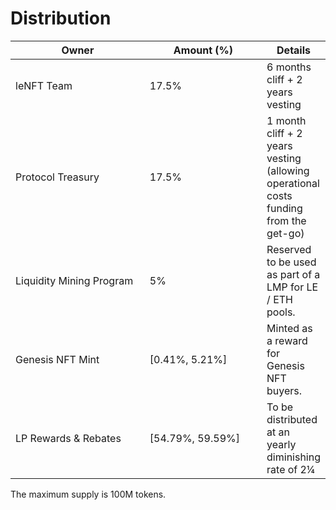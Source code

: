 # Distribution

<table><thead><tr><th width="243">Owner</th><th width="204.33333333333331">Amount (%)</th><th>Details</th></tr></thead><tbody><tr><td>leNFT Team</td><td>17.5%</td><td>6 months cliff + 2 years vesting</td></tr><tr><td>Protocol Treasury</td><td>17.5%</td><td>1 month cliff + 2 years vesting (allowing operational costs funding from the get-go)</td></tr><tr><td>Liquidity Mining Program</td><td>5%</td><td>Reserved to be used as part of a LMP for LE / ETH pools.</td></tr><tr><td>Genesis NFT Mint</td><td>[0.41%, 5.21%]</td><td>Minted as a reward for Genesis NFT buyers.</td></tr><tr><td>LP Rewards &#x26; Rebates</td><td>[54.79%, 59.59%]</td><td>To be distributed at an yearly diminishing rate of 2¼</td></tr></tbody></table>

The maximum supply is 100M tokens.

